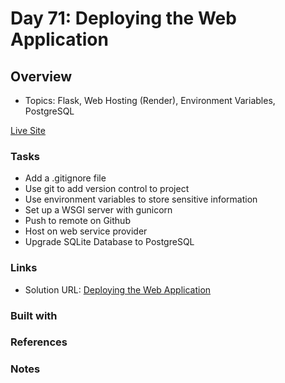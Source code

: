 # Day 71: Deploying the Web Application

## Overview

- Topics: Flask, Web Hosting (Render), Environment Variables, PostgreSQL


[Live Site](https://my-adventure-blog.onrender.com/)

### Tasks

- Add a .gitignore file 
- Use git to add version control to project
- Use environment variables to store sensitive information
- Set up a WSGI server with gunicorn
- Push to remote on Github
- Host on web service provider
- Upgrade SQLite Database to PostgreSQL


### Links

- Solution URL: [Deploying the Web Application](https://github.com/Mikerniker/100_Days_of_Python/tree/main/Day71)

### Built with


### References


### Notes
